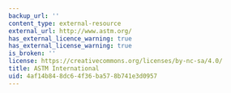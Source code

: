 ```yaml
---
backup_url: ''
content_type: external-resource
external_url: http://www.astm.org/
has_external_licence_warning: true
has_external_license_warning: true
is_broken: ''
license: https://creativecommons.org/licenses/by-nc-sa/4.0/
title: ASTM International
uid: 4af14b84-8dc6-4f36-ba57-8b741e3d0957
---
```

